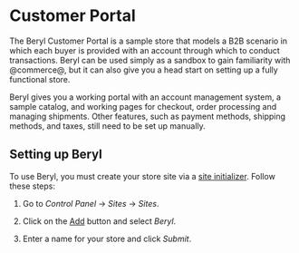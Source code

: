 # Customer Portal

The Beryl Customer Portal is a sample store that models a B2B scenario in which
each buyer is provided with an account through which to conduct transactions.
Beryl can be used simply as a sandbox to gain familiarity with @commerce@, but
it can also give you a head start on setting up a fully functional store.

Beryl gives you a working portal with an account management system, a sample
catalog, and working pages for checkout, order processing and managing
shipments. Other features, such as payment methods, shipping methods, and taxes,
still need to be set up manually.

## Setting up Beryl

To use Beryl, you must create your store site via a [site
initializer](dead-link). Follow these steps: 

1.  Go to *Control Panel* &rarr; *Sites* &rarr; *Sites*.

2.  Click on the [Add](../../images/icon-add.png) button and select *Beryl*.

3.  Enter a name for your store and click *Submit*.
